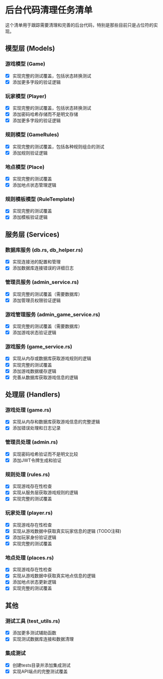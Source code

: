 # 后台代码清理任务清单

这个清单用于跟踪需要清理和完善的后台代码，特别是那些目前只是占位符的实现。

## 模型层 (Models)

### 游戏模型 (Game)
- [x] 实现完整的测试覆盖，包括状态转换测试
- [x] 添加更多字段的验证逻辑

### 玩家模型 (Player)
- [x] 实现完整的测试覆盖，包括状态转换测试
- [x] 添加密码哈希存储而不是明文存储
- [x] 添加更多字段的验证逻辑

### 规则模型 (GameRules)
- [x] 实现完整的测试覆盖，包括各种规则组合的测试
- [x] 添加规则验证逻辑

### 地点模型 (Place)
- [x] 实现完整的测试覆盖
- [x] 添加地点状态管理逻辑

### 规则模板模型 (RuleTemplate)
- [x] 实现完整的测试覆盖
- [x] 添加模板验证逻辑

## 服务层 (Services)

### 数据库服务 (db.rs, db_helper.rs)
- [x] 实现连接池的配置和管理
- [x] 添加数据库连接错误的详细日志

### 管理员服务 (admin_service.rs)
- [x] 实现完整的测试覆盖（需要数据库）
- [x] 添加管理员权限验证逻辑

### 游戏管理服务 (admin_game_service.rs)
- [x] 实现完整的测试覆盖（需要数据库）
- [x] 添加游戏状态验证逻辑

### 游戏服务 (game_service.rs)
- [x] 实现从内存或数据库获取游戏规则的逻辑
- [x] 实现完整的测试覆盖
- [x] 添加游戏数据缓存逻辑
- [x] 完善从数据库获取游戏信息的逻辑

## 处理层 (Handlers)

### 游戏处理 (game.rs)
- [x] 实现从内存和数据库获取游戏信息的完整逻辑
- [x] 添加错误处理和日志记录

### 管理员处理 (admin.rs)
- [x] 实现密码哈希验证而不是明文比较
- [x] 添加JWT令牌生成和验证

### 规则处理 (rules.rs)
- [x] 实现游戏存在性检查
- [x] 实现从服务层获取游戏规则的逻辑
- [x] 实现完整的测试覆盖

### 玩家处理 (player.rs)
- [x] 实现游戏存在性检查
- [x] 实现从游戏数据中获取真实玩家信息的逻辑 (TODO注释)
- [x] 添加玩家身份验证逻辑
- [x] 实现完整的测试覆盖

### 地点处理 (places.rs)
- [x] 实现游戏存在性检查
- [x] 实现从游戏数据中获取真实地点信息的逻辑
- [x] 添加地点状态更新逻辑
- [x] 实现完整的测试覆盖

## 其他

### 测试工具 (test_utils.rs)
- [x] 添加更多测试辅助函数
- [x] 实现测试数据库连接和数据清理

### 集成测试
- [x] 创建tests目录并添加集成测试
- [x] 实现API端点的完整测试覆盖